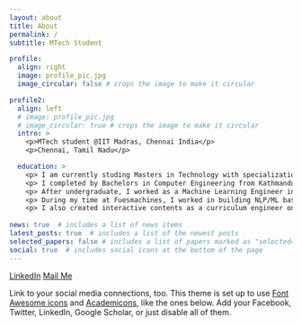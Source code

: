 ```yaml
---
layout: about
title: About
permalink: /
subtitle: MTech Student

profile:
  align: right
  image: profile_pic.jpg
  image_circular: false # crops the image to make it circular

profile2:
  align: left
  # image: profile_pic.jpg
  # image_circular: true # crops the image to make it circular
  intro: >
    <p>MTech student @IIT Madras, Chennai India</p>
    <p>Chennai, Tamil Nadu</p>

  education: >
    <p> I am currently studing Masters in Technology with specialization in Cyber Physical Systems(CPS) at IIT Madras (CGPA: 8.59/10)
    <p> I completed by Bachelors in Computer Engineering from Kathmandu University (CGPA: 3.58/4)
    <p> After undergraduate, I worked as a Machine Learning Engineer in Fusemachines for two years before joining IIT Madras.
    <p> During my time at Fuesmachines, I worked in building NLP/ML based systems(topic extraction and report generation, conversational survey platform, chatbots) using cutting edge tools and technologies. 
    <p> I also created interactive contents as a curriculum engineer on Artificial Intelligence for non-technical professionals and high-school students to begin their career in AI.
    
news: true  # includes a list of news items
latest_posts: true  # includes a list of the newest posts
selected_papers: false # includes a list of papers marked as "selected={true}"
social: true  # includes social icons at the bottom of the page
---
```


[LinkedIn](https://www.linkedin.com/in/jasmin-karki-b58589171/)
[Mail Me](maileto:jasminkarki8@gmail.com)

Link to your social media connections, too. This theme is set up to use [Font Awesome icons](http://fortawesome.github.io/Font-Awesome/) and [Academicons](https://jpswalsh.github.io/academicons/), like the ones below. Add your Facebook, Twitter, LinkedIn, Google Scholar, or just disable all of them.
